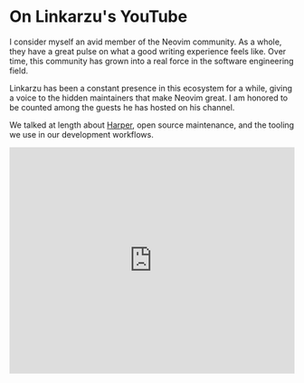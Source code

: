# On Linkarzu's YouTube

I consider myself an avid member of the Neovim community.
As a whole, they have a great pulse on what a good writing experience feels like.
Over time, this community has grown into a real force in the software engineering field.

Linkarzu has been a constant presence in this ecosystem for a while, giving a voice to the hidden 
maintainers that make Neovim great.
I am honored to be counted among the guests he has hosted on his channel.

We talked at length about [Harper](https://writewithharper.com), open source maintenance, and the tooling we use in our development workflows.

<iframe width="100%" height="400" src="https://www.youtube.com/embed/l9D7M1gIY8I?si=dXhZKospDwyb6zmU" title="YouTube video player" frameborder="0" allow="accelerometer; autoplay; clipboard-write; encrypted-media; gyroscope; picture-in-picture; web-share" referrerpolicy="strict-origin-when-cross-origin" allowfullscreen></iframe>
